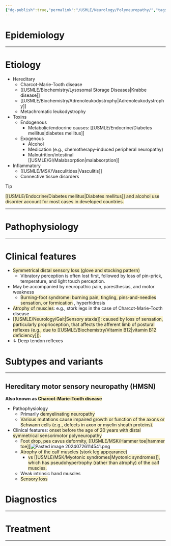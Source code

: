 ```yaml
---
{"dg-publish":true,"permalink":"/USMLE/Neurology/Polyneuropathy/","tags":["t1"]}
---
```


# Epidemiology


---
# Etiology
- Hereditary
	- Charcot-Marie-Tooth disease
	- [[USMLE/Biochemistry/Lysosomal Storage Diseases\|Krabbe disease]]
	- [[USMLE/Biochemistry/Adrenoleukodystrophy\|Adrenoleukodystrophy]]
	- Metachromatic leukodystrophy
- Toxins
	- Endogenous
		- Metabolic/endocrine causes: [[USMLE/Endocrine/Diabetes mellitus\|diabetes mellitus]]
	- Exogenous
		- Alcohol
		- Medication (e.g., chemotherapy-induced peripheral neuropathy)
		- Malnutrition/intestinal [[USMLE/GI/Malabsorption\|malabsorption]]
- Inflammatory
	- [[USMLE/MSK/Vasculitides\|Vasculitis]]
	- Connective tissue disorders

>[!tip] 
><span style="background:rgba(240, 200, 0, 0.2)">[[USMLE/Endocrine/Diabetes mellitus\|Diabetes mellitus]] and alcohol use disorder account for most cases in developed countries.</span>

---
# Pathophysiology


---
# Clinical features
- <span style="background:rgba(240, 200, 0, 0.2)">Symmetrical distal sensory loss (glove and stocking pattern)  </span>
	- Vibratory perception is often lost first, followed by loss of pin-prick, temperature, and light touch perception.
- May be accompanied by neuropathic pain, paresthesias, and motor weakness
	- <span style="background:rgba(240, 200, 0, 0.2)">Burning-foot syndrome: burning pain, tingling, pins-and-needles sensation, or formication</span> , hyperhidrosis
- <span style="background:rgba(240, 200, 0, 0.2)">Atrophy of muscles</span>: e.g., stork legs in the case of Charcot-Marie-Tooth disease
- <span style="background:rgba(240, 200, 0, 0.2)">[[USMLE/Neurology/Gait\|Sensory ataxia]]: caused by loss of sensation, particularly proprioception, that affects the afferent limb of postural reflexes (e.g., due to [[USMLE/Biochemistry/Vitamin B12\|vitamin B12 deficiency]]).</span>
- ↓ Deep tendon reflexes 

# Subtypes and variants
---
## Hereditary motor sensory neuropathy (HMSN)
**Also known as <span style="background:rgba(240, 200, 0, 0.2)">Charcot-Marie-Tooth disease</span>**
- Pathophysiology
	- Primarily <span style="background:rgba(240, 200, 0, 0.2)">demyelinating neuropathy</span>
	- <span style="background:rgba(240, 200, 0, 0.2)">Various mutations cause impaired growth or function of the axons or Schwann cells (e.g., defects in axon or myelin sheath proteins).</span>
- Clinical features: <span style="background:rgba(240, 200, 0, 0.2)">onset before the age of 20 years with distal symmetrical sensorimotor polyneuropathy</span>
	- <span style="background:rgba(240, 200, 0, 0.2)">Foot drop, pes cavus deformity, [[USMLE/MSK/Hammer toe\|hammer toe]]</span>![Pasted image 20240726114541.png](/img/user/appendix/Pasted%20image%2020240726114541.png)
	- <span style="background:rgba(240, 200, 0, 0.2)">Atrophy of the calf muscles (stork leg appearance)</span>
		- <span style="background:rgba(240, 200, 0, 0.2)">vs [[USMLE/MSK/Myotonic syndromes\|Myotonic syndromes]], which has pseudohypertrophy (rather than atrophy) of the calf muscles.</span>
	- Weak intrinsic hand muscles
	- <span style="background:rgba(240, 200, 0, 0.2)">Sensory loss</span>

# Diagnostics


---
# Treatment


---
